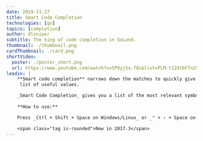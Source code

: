 ```yaml
---
date: 2019-11-27
title: Smart Code Completion
technologies: [go]
topics: [completion]
author: dlsniper
subtitle: The king of code completion in GoLand.
thumbnail: ./thumbnail.png
cardThumbnail: ./card.png
shortVideo:
  poster: ./poster_short.png
  url: https://www.youtube.com/watch?v=5P9yj5s-f8s&list=PLM-t1Z4tbFfn291KlSOQE_ulCAyzXO3uA
leadin: |
    **Smart code completion** narrows down the matches to quickly give you a
     list of useful values.

    _Smart Code Completion_ gives you a list of the most relevant symbols that are applicable in the current context.
    
    **How to use:**

    Press _Ctrl + Shift + Space on Windows/Linux_ or _⌃ + ⇧ + Space on macOS_.

    <span class="tag is-rounded">New in 2017.3</span>
---
```

